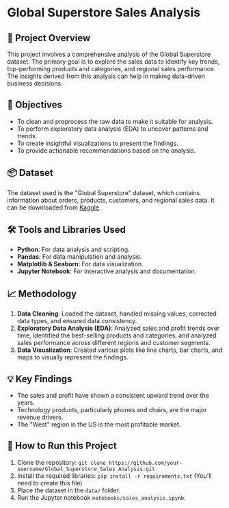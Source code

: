 # Global Superstore Sales Analysis

## 📝 Project Overview

This project involves a comprehensive analysis of the Global Superstore dataset. The primary goal is to explore the sales data to identify key trends, top-performing products and categories, and regional sales performance. The insights derived from this analysis can help in making data-driven business decisions.

## 🎯 Objectives

- To clean and preprocess the raw data to make it suitable for analysis.
- To perform exploratory data analysis (EDA) to uncover patterns and trends.
- To create insightful visualizations to present the findings.
- To provide actionable recommendations based on the analysis.

## 📦 Dataset

The dataset used is the "Global Superstore" dataset, which contains information about orders, products, customers, and regional sales data. It can be downloaded from [Kaggle](link-to-dataset).

## 🛠️ Tools and Libraries Used

- **Python**: For data analysis and scripting.
- **Pandas**: For data manipulation and analysis.
- **Matplotlib & Seaborn**: For data visualization.
- **Jupyter Notebook**: For interactive analysis and documentation.

## 📈 Methodology

1.  **Data Cleaning**: Loaded the dataset, handled missing values, corrected data types, and ensured data consistency.
2.  **Exploratory Data Analysis (EDA)**: Analyzed sales and profit trends over time, identified the best-selling products and categories, and analyzed sales performance across different regions and customer segments.
3.  **Data Visualization**: Created various plots like line charts, bar charts, and maps to visually represent the findings.

## 💡 Key Findings

- The sales and profit have shown a consistent upward trend over the years.
- Technology products, particularly phones and chairs, are the major revenue drivers.
- The "West" region in the US is the most profitable market.

## 🚀 How to Run this Project

1.  Clone the repository: `git clone https://github.com/your-username/Global_Superstore_Sales_Analysis.git`
2.  Install the required libraries: `pip install -r requirements.txt` (You'll need to create this file)
3.  Place the dataset in the `data/` folder.
4.  Run the Jupyter notebook `notebooks/sales_analysis.ipynb`.
